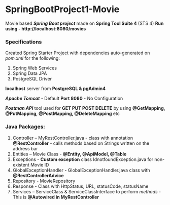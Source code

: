 # SpringBootProject1-Movie
Movie based ***Spring Boot project*** made on **Spring Tool Suite 4** (STS 4)
**Run using - http://localhost:8080/movies**

### Specifications
Created Spring Starter Project with dependencies auto-generated on *pom.xml* for the following:
1) Spring Web Services
2) Spring Data JPA
3) PostgreSQL Driver

**localhost** server from **PostgreSQL & pgAdmin4**

***Apache Tomcat*** - Default **Port 8080** - No Configuration

***Postman API*** tool used for **GET PUT POST DELETE** by using **@GetMapping, @PutMapping, @PostMapping, @DeleteMapping** etc

### Java Packages: 
1) Controller – MyRestController.java - class with annotation **@RestController** - calls methods based on Strings written on the address bar
2) Entities  – Movie Class - **@Entity, @ApiModel, @Table**
3) Exceptions - **Custom exception** class IdnotfoundException.java for non-existent Movie ID
4) GlobalExceptionHandler - GlobalExceptionHandler.java  class with **@RestControllerAdvice**
5) Repository - MovieRepository
6) Response - Class with HttpStatus, URL, statusCode, statusName
7) Services – ServiceClass & ServiceClassInterface to perform *methods* - This is **@Autowired in MyRestController**
